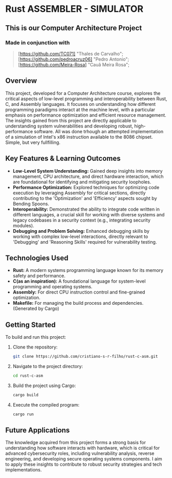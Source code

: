 # Rust ASSEMBLER - SIMULATOR

## This is our Computer Architecture Project

### Made in conjunction with

> [https://github.com/TC071] "Thales de Carvalho";  
> [https://github.com/pedroacruz06] "Pedro Antonio";  
> [https://github.com/Meira-Rosa] "Cauã Meira Rosa";  

## Overview

This project, developed for a Computer Architecture course, explores the critical aspects of low-level programming and interoperability between Rust, C, and Assembly languages. It focuses on understanding how different programming paradigms interact at the machine level, with a particular emphasis on performance optimization and efficient resource management. The insights gained from this project are directly applicable to understanding system vulnerabilities and developing robust, high-performance software. All was done trhough an attempted implementation of a simulation of Intel's x86 instruction available to the 8086 chipset. Simple, but very fullfilling.

## Key Features & Learning Outcomes

*   **Low-Level System Understanding:** Gained deep insights into memory management, CPU architecture, and direct hardware interaction, which are foundational for identifying and mitigating security loopholes.
*   **Performance Optimization:** Explored techniques for optimizing code execution by leveraging Assembly for critical sections, directly contributing to the 'Optimization' and 'Efficiency' aspects sought by Bending Spoons.
*   **Interoperability:** Demonstrated the ability to integrate code written in different languages, a crucial skill for working with diverse systems and legacy codebases in a security context (e.g., integrating security modules).
*   **Debugging and Problem Solving:** Enhanced debugging skills by working with complex low-level interactions, directly relevant to 'Debugging' and 'Reasoning Skills' required for vulnerability testing.

## Technologies Used

*   **Rust:** A modern systems programming language known for its memory safety and performance.
*   **C(as an inspiration):** A foundational language for system-level programming and operating systems.
*   **Assembly:** For direct CPU instruction control and fine-grained optimization.
*   **Makefile:** For managing the build process and dependencies. (Generated by Cargo) 

## Getting Started

To build and run this project:

1.  Clone the repository:
    ```bash
    git clone https://github.com/cristiano-s-r-filho/rust-c-asm.git
    ```
2.  Navigate to the project directory:
    ```bash
    cd rust-c-asm
    ```
3.  Build the project using Cargo:
    ```bash
    cargo build
    ```
4.  Execute the compiled program:
    ```bash
    cargo run
    ```

## Future Applications

The knowledge acquired from this project forms a strong basis for understanding how software interacts with hardware, which is critical for advanced cybersecurity roles, including vulnerability analysis, reverse engineering, and developing secure operating systems components. I aim to apply these insights to contribute to robust security strategies and tech implementations.
